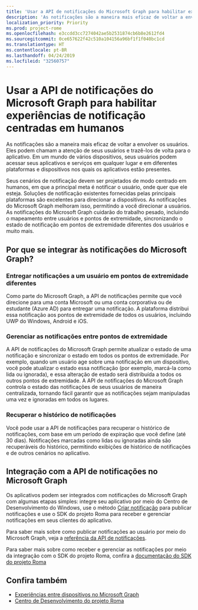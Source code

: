 ```yaml
---
title: 'Usar a API de notificações do Microsoft Graph para habilitar experiências de notificação centradas em humanos '
description: 'As notificações são a maneira mais eficaz de voltar a envolver os usuários. Eles podem chamam a atenção de seus usuários e trazê-los de volta para o aplicativo. Em um mundo de vários dispositivos, seus usuários podem acessar seus aplicativos e serviços em qualquer lugar e em diferentes plataformas e dispositivos nos quais os aplicativos estão presentes. '
localization_priority: Priority
ms.prod: project-rome
ms.openlocfilehash: e3ccdd3cc7274042ae5b2531874cb6b8e2612fd4
ms.sourcegitcommit: 0ce657622f42c510a104156a96bf1f1f040bc1cd
ms.translationtype: HT
ms.contentlocale: pt-BR
ms.lasthandoff: 04/24/2019
ms.locfileid: "32560757"
---
```

# <a name="using-the-notifications-api-in-microsoft-graph-to-enable-human-centric-notification-experiences"></a>Usar a API de notificações do Microsoft Graph para habilitar experiências de notificação centradas em humanos 

As notificações são a maneira mais eficaz de voltar a envolver os usuários. Eles podem chamam a atenção de seus usuários e trazê-los de volta para o aplicativo. Em um mundo de vários dispositivos, seus usuários podem acessar seus aplicativos e serviços em qualquer lugar e em diferentes plataformas e dispositivos nos quais os aplicativos estão presentes. 

Seus cenários de notificação devem ser projetados de modo centrado em humanos, em que a principal meta é notificar o usuário, onde quer que ele esteja. Soluções de notificação existentes fornecidas pelas principais plataformas são excelentes para direcionar a dispositivos. As notificações do Microsoft Graph melhoram isso, permitindo a você direcionar a usuários. As notificações do Microsoft Graph cuidarão do trabalho pesado, incluindo o mapeamento entre usuários e pontos de extremidade, sincronizando o estado de notificação em pontos de extremidade diferentes dos usuários e muito mais. 

## <a name="why-integrate-with-microsoft-graph-notifications"></a>Por que se integrar às notificações do Microsoft Graph?
### <a name="deliver-notifications-to-a-user-across-different-endpoints"></a>Entregar notificações a um usuário em pontos de extremidade diferentes
Como parte do Microsoft Graph, a API de notificações permite que você direcione para uma conta Microsoft ou uma conta corporativa ou de estudante (Azure AD) para entregar uma notificação. A plataforma distribui essa notificação aos pontos de extremidade de todos os usuários, incluindo UWP do Windows, Android e iOS. 

### <a name="manage-notifications-across-endpoints"></a>Gerenciar as notificações entre pontos de extremidade
A API de notificações do Microsoft Graph permite atualizar o estado de uma notificação e sincronizar o estado em todos os pontos de extremidade. Por exemplo, quando um usuário age sobre uma notificação em um dispositivo, você pode atualizar o estado essa notificação (por exemplo, marcá-la como lida ou ignorada), e essa alteração de estado será distribuída a todos os outros pontos de extremidade. A API de notificações do Microsoft Graph controla o estado das notificações de seus usuários de maneira centralizada, tornando fácil garantir que as notificações sejam manipuladas uma vez e ignoradas em todos os lugares.

### <a name="retrieve-notification-history"></a>Recuperar o histórico de notificações
Você pode usar a API de notificações para recuperar o histórico de notificações, com base em um período de expiração que você define (até 30 dias). Notificações marcadas como lidas ou ignoradas ainda são recuperáveis do histórico, permitindo exibições de histórico de notificações e de outros cenários no aplicativo. 

## <a name="integrating-with-the-notifications-api-in-microsoft-graph"></a>Integração com a API de notificações no Microsoft Graph

Os aplicativos podem ser integrados com notificações do Microsoft Graph com algumas etapas simples: integre seu aplicativo por meio do Centro de Desenvolvimento do Windows, use o método [Criar notificação](/graph/api/projectrome-notification-post?view=graph-rest-beta) para publicar notificações e use o SDK do projeto Roma para receber e gerenciar notificações em seus clientes do aplicativo.  

Para saber mais sobre como publicar notificações ao usuário por meio do Microsoft Graph, veja a [referência da API de notificações](/graph/api/resources/notifications-api-overview?view=graph-rest-beta).
 
Para saber mais sobre como receber e gerenciar as notificações por meio da integração com o SDK do projeto Roma, confira a [documentação do SDK do projeto Roma](https://docs.microsoft.com/pt-BR/windows/project-rome/) 

## <a name="see-also"></a>Confira também

- [Experiências entre dispositivos no Microsoft Graph](cross-device-concept-overview.md)
- [Centro de Desenvolvimento do projeto Roma](https://aka.ms/projectrome)
